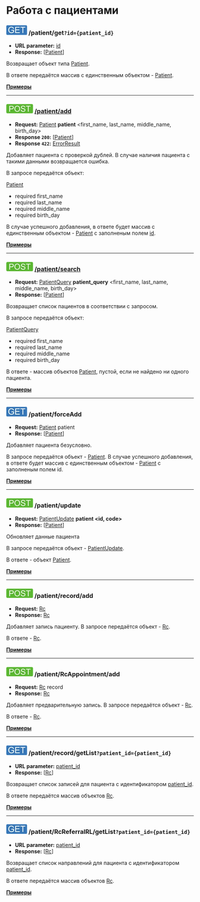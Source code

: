 Работа с пациентами
=======================

### ![GET](../../img/get.png) /patient/get`?id={patient_id}`
* **URL parameter:** [id](../../types/types.md#Patient)
* **Response:** [[Patient](../../types/types.md#Patient)]

Возвращает объект типа [Patient](../../types/types.md#Patient).

В ответе передаётся массив с единственным объектом - [Patient](../../types/types.md#Patient).

**[Примеры](get/examples/get.md)**

---

### ![POST](../../img/post.png) [/patient/add](add/index.md)
* **Request:** [Patient](../../types/types.md#Patient) **patient** <first_name, last_name, middle_name, birth_day>
* **Response ```200```:** [[Patient](../../types/types.md#Patient)]
* **Response ```422```:** [ErrorResult](../../types/types.md#errorresult)

Добавляет пациента с проверкой дублей. В случае наличия пациента с такими данными возвращается ошибка.

В запросе передаётся объект:

[Patient](../../types/types.md#Patient)
* required first_name
* required last_name
* required middle_name
* required birth_day

В случае успешного добавления, в ответе будет массив с единственным объектом - 
[Patient](../../types/types.md#Patient) с заполненым полем [id](../../types/types.md#Patient).

**[Примеры](add/examples/add.md)**

---

### ![POST](../../img/post.png) [/patient/search](search/index.md)
* **Request:** [PatientQuery](../../types/types.md#PatientQuery) **patient_query** <first_name, last_name, middle_name, birth_day>
* **Response:** [[Patient](../../types/types.md#Patient)]

Возвращает список пациентов в соответствии с запросом.

В запросе передаётся объект:

[PatientQuery](../../types/types.md#PatientQuery)
* required first_name
* required last_name
* required middle_name
* required birth_day

В ответе - массив объектов [Patient](../../types/types.md#Patient), пустой, если не найдено ни одного пациента.

**[Примеры](search/examples/search.md)**

---

### ![GET](../../img/get.png) /patient/forceAdd
* **Request:** [Patient](../../types/types.md#Patient) patient
* **Response:** [[Patient](../../types/types.md#Patient)]

Добавляет пациента безусловно.

В запросе передаётся объект - [Patient](../../types/types.md#Patient). 
В случае успешного добавления, в ответе будет массив с единственным объектом - [Patient](../../types/types.md#Patient) 
с заполненым полем id.

**[Примеры](forceAdd/examples/forceAdd.md)**

---

### ![POST](../../img/post.png) /patient/update
* **Request:** [PatientUpdate](../../types/types.md#patientupdate) **patient <id, code>**
* **Response:** [[Patient](../../types/types.md#Patient)]

Обновляет данные пациента

В запросе передаётся объект - [PatientUpdate](../../types/types.md#patientupdate). 

В ответе - объект [Patient](../../types/types.md#Patient).

**[Примеры](update/examples/update.md)**

---

### ![POST](../../img/post.png) /patient/record/add
* **Request:** [Rc](../../types/types.md#rc)
* **Response:** [Rc](../../types/types.md#rc)

Добавляет запись пациенту. В запросе передаётся объект - [Rc](../../types/types.md#rc).

В ответе - [Rc](../../types/types.md#rc).

**[Примеры](record/add/examples/RcRegIn/add.md)**

---

### ![POST](../../img/post.png) /patient/RcAppointment/add
* **Request:** [Rc](../../types/types.md#rc) record
* **Response:** [Rc](../../types/types.md#rc)

Добавляет предварительную запись. В запросе передаётся объект - [Rc](../../types/types.md#rc). 

В ответе - [Rc](../../types/types.md#rc).

**[Примеры](RcAppointment/add/examples/add.md)**

---

### ![GET](../../img/get.png) /patient/record/getList`?patient_id={patient_id}`
* **URL parameter:** [patient_id](../../types/types.md#rc)
* **Response:** [[Rc](../../types/types.md#rc)]

Возвращает список записей для пациента с идентификатором [patient_id](../../types/types.md#rc).

В ответе передаётся массив объектов [Rc](../../types/types.md#rc).

**[Примеры](record/getList/examples/getList.md)**

---

### ![GET](../../img/get.png) /patient/RcReferralRL/getList`?patient_id={patient_id}`
* **URL parameter:** [patient_id](../../types/types.md#rc)
* **Response:** [[Rc](../../types/types.md#rc)]

Возвращает список направлений для пациента с идентификатором [patient_id](../../types/types.md#rc).

В ответе передаётся массив объектов [Rc](../../types/types.md#rc).

**[Примеры](RcReferralRl/getList/examples/getList.md)**